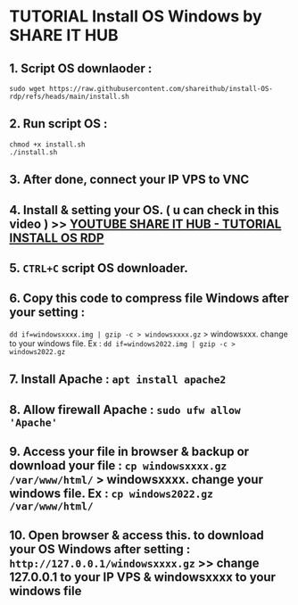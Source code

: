 # TUTORIAL Install OS Windows by SHARE IT HUB

## 1. Script OS downlaoder :
```
sudo wget https://raw.githubusercontent.com/shareithub/install-OS-rdp/refs/heads/main/install.sh
```

## 2. Run script OS :
```
chmod +x install.sh
./install.sh
```

## 3. After done, connect your IP VPS to VNC

## 4. Install & setting your OS. ( u can check in this video ) >> [YOUTUBE SHARE IT HUB - TUTORIAL INSTALL OS RDP](youtube.com)

## 5. `CTRL+C` script OS downloader.

## 6. Copy this code to compress file Windows after your setting :

`dd if=windowsxxxx.img | gzip -c > windowsxxxx.gz` > windowsxxx. change to your windows file. Ex : `dd if=windows2022.img | gzip -c > windows2022.gz`

## 7. Install Apache : `apt install apache2`

## 8. Allow firewall Apache : `sudo ufw allow 'Apache'`

## 9. Access your file in browser & backup or download your file : `cp windowsxxxx.gz /var/www/html/` > windowsxxxx. change your windows file. Ex : `cp windows2022.gz /var/www/html/`

## 10. Open browser & access this. to download your OS Windows after setting : `http://127.0.0.1/windowsxxxx.gz` >> change 127.0.0.1 to your IP VPS & windowsxxxx to your windows file


